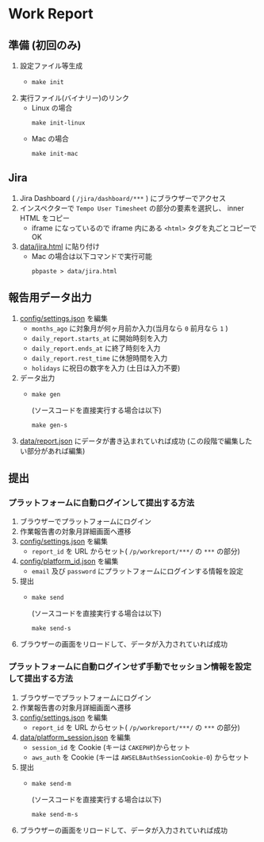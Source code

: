 # Work Report

## 準備 (初回のみ)

1. 設定ファイル等生成
   * ```shell
     make init
     ```
2. 実行ファイル(バイナリー)のリンク
   * Linux の場合
     ```shell
     make init-linux
     ```
   * Mac の場合
     ```shell
     make init-mac
     ```

## Jira

1. Jira Dashboard ( `/jira/dashboard/***` ) にブラウザーでアクセス
2. インスペクターで `Tempo User Timesheet` の部分の要素を選択し、 inner HTML をコピー
   * iframe になっているので iframe 内にある `<html>` タグを丸ごとコピーでOK
3. [data/jira.html](data/jira.html) に貼り付け
   * Mac の場合は以下コマンドで実行可能
     ```shell
     pbpaste > data/jira.html
     ``` 

## 報告用データ出力

1. [config/settings.json](config/settings.json) を編集
   * `months_ago` に対象月が何ヶ月前か入力(当月なら `0` 前月なら `1` )
   * `daily_report.starts_at` に開始時刻を入力
   * `daily_report.ends_at` に終了時刻を入力
   * `daily_report.rest_time` に休憩時間を入力
   * `holidays` に祝日の数字を入力 (土日は入力不要)
2. データ出力
   * ```shell
     make gen
     ```
     (ソースコードを直接実行する場合は以下)
     ```shell
     make gen-s
     ```
3. [data/report.json](data/report.json) にデータが書き込まれていれば成功 (この段階で編集したい部分があれば編集)

## 提出
### プラットフォームに自動ログインして提出する方法

1. ブラウザーでプラットフォームにログイン
2. 作業報告書の対象月詳細画面へ遷移
3. [config/settings.json](config/settings.json) を編集
    * `report_id` を URL からセット( `/p/workreport/***/` の `***` の部分)
4. [config/platform_id.json](config/platform_id.json) を編集
    * `email` 及び `password` にプラットフォームにログインする情報を設定
5. 提出
    * ```shell
      make send
      ```
      (ソースコードを直接実行する場合は以下)
      ```shell
      make send-s
      ```
6. ブラウザーの画面をリロードして、データが入力されていれば成功

### プラットフォームに自動ログインせず手動でセッション情報を設定して提出する方法

1. ブラウザーでプラットフォームにログイン
2. 作業報告書の対象月詳細画面へ遷移
3. [config/settings.json](config/settings.json) を編集
   * `report_id` を URL からセット( `/p/workreport/***/` の `***` の部分)
4. [data/platform_session.json](data/platform_session.json) を編集
   * `session_id` を Cookie (キーは `CAKEPHP`)からセット
   * `aws_auth` を Cookie (キーは `AWSELBAuthSessionCookie-0`) からセット
5. 提出
   * ```shell
     make send-m
     ```
     (ソースコードを直接実行する場合は以下)
     ```shell
     make send-m-s
     ```
6. ブラウザーの画面をリロードして、データが入力されていれば成功

